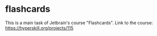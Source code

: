 # flashcards
This is a main task of Jetbrain's course "Flashcards".
Link to the course: https://hyperskill.org/projects/115
